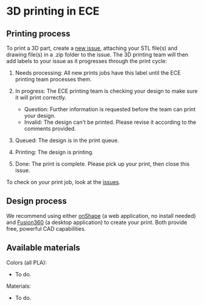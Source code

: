 3D printing in ECE
==================

Printing process
----------------

To print a 3D part, create a [new
issue](https://github.com/bjones1/MSU-ECE-3D-printing/issues/new/choose),
attaching your STL file(s) and drawing file(s) in a .zip folder to the issue.
The 3D printing team will then add labels to your issue as it progresses through
the print cycle:

1.  Needs processing: All new prints jobs have this label until the ECE printing
    team processes them.

2.  In progress: The ECE printing team is checking your design to make sure it
    will print correctly.

    *   Question: Further information is requested before the team can print
        your design.
    *   Invalid: The design can't be printed. Please revise it according to the
        comments provided.
3.  Queued: The design is in the print queue.

4.  Printing: The design is printing.

5.  Done: The print is complete. Please pick up your print, then close this
    issue.

To check on your print job, look at the
[issues](https://github.com/bjones1/MSU-ECE-3D-printing/issues).

Design process
--------------

We recommend using either [onShape](https://www.onshape.com/en/) (a web
application, no install needed) and
[Fusion360](https://www.autodesk.com/products/fusion-360/overview) (a desktop
application) to create your print. Both provide free, powerful CAD capabilities.

Available materials
-------------------

Colors (all PLA):

*   To do.

Materials:

*   To do.